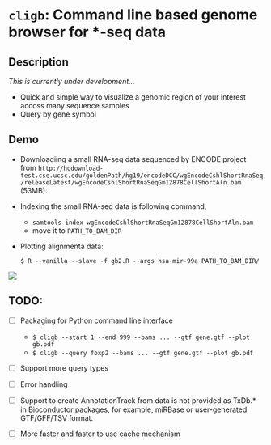 # `cligb`: Command line based genome browser for *-seq data
## Description
_This is currently under development..._

* Quick and simple way to visualize a genomic region of your interest accoss many sequence samples
* Query by gene symbol

 
## Demo
* Downloadiing a small RNA-seq data sequenced by ENCODE project from `http://hgdownload-test.cse.ucsc.edu/goldenPath/hg19/encodeDCC/wgEncodeCshlShortRnaSeq/releaseLatest/wgEncodeCshlShortRnaSeqGm12878CellShortAln.bam` (53MB).
* Indexing the small RNA-seq data is following command,
	* `samtools index wgEncodeCshlShortRnaSeqGm12878CellShortAln.bam`
	* move it to `PATH_TO_BAM_DIR`
* Plotting alignmenta data: 

	```
	$ R --vanilla --slave -f gb2.R --args hsa-mir-99a PATH_TO_BAM_DIR/
	```

![](https://dl.dropboxusercontent.com/u/8677629/gb.png)

## TODO:
- [ ] Packaging for Python command line interface
	* `$ cligb --start 1 --end 999 --bams ... --gtf gene.gtf --plot gb.pdf`
	* `$ cligb --query foxp2 --bams ... --gtf gene.gtf --plot gb.pdf`
- [ ] Support more query types
- [ ] Error handling
- [ ] Support to create AnnotationTrack from data is not provided as  TxDb.* in Bioconductor packages, for example, miRBase or user-generated GTF/GFF/TSV format.
- [ ] More faster and faster to use cache mechanism


